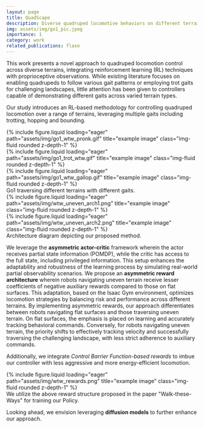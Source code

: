 ```yaml
---
layout: page
title: QuadScape
description: Diverse quadruped locomotive behaviors on different terrains
img: assets/img/go1_pic.jpeg
importance: 1
category: work
related_publications: flase
---
```


This work presents a novel approach to quadruped locomotion control across diverse
terrains, integrating reinforcement learning (RL) techniques with proprioceptive
observations. While existing literature focuses on enabling quadrupeds to follow various gait
patterns or employing trot gaits for challenging landscapes, little attention has been given to
controllers capable of demonstrating different gaits across varied terrain types. 

Our study introduces an RL-based methodology for controlling quadruped locomotion over a range of
terrains, leveraging multiple gaits including trotting, hopping and bounding.

<div class="row">
    <div class="col-sm mt-3 mt-md-0">
        {% include figure.liquid loading="eager" path="assets/img/go1_wtw_pronk.gif" title="example image" class="img-fluid rounded z-depth-1" %}
    </div>
    <div class="col-sm mt-3 mt-md-0">
        {% include figure.liquid loading="eager" path="assets/img/go1_trot_wtw.gif" title="example image" class="img-fluid rounded z-depth-1" %}
    </div>
    <div class="col-sm mt-3 mt-md-0">
        {% include figure.liquid loading="eager" path="assets/img/go1_wtw_gallop.gif" title="example image" class="img-fluid rounded z-depth-1" %}
    </div>
</div>
<div class="caption">
    Go1 traversing different terrains with different gaits.
</div>
<div class="row">
    <div class="col-sm mt-3 mt-md-0">
        {% include figure.liquid loading="eager" path="assets/img/wtw_uneven_arch1.png" title="example image" class="img-fluid rounded z-depth-1" %}
    </div>
    <div class="col-sm mt-3 mt-md-0">
        {% include figure.liquid loading="eager" path="assets/img/wtw_uneven_arch2.png" title="example image" class="img-fluid rounded z-depth-1" %}
    </div>

</div>
<div class="caption">
    Architecture diagram depicting our proposed method.
</div>

We leverage the **asymmetric actor-critic** framework wherein the actor receives
partial state information (POMDP), while the critic has access to the full state, including
privileged information. This setup enhances the adaptability and robustness of the learning
process by simulating real-world partial observability scenarios. We propose an **asymmetric
reward architecture** wherein robots navigating uneven terrain receive lesser coefficients of
negative auxiliary rewards compared to those on flat surfaces. This adaptation, based on the
Isaac Gym environment, optimizes locomotion strategies by balancing risk and performance
across different terrains. By implementing asymmetric rewards, our approach differentiates between robots navigating
flat surfaces and those traversing uneven terrain. On flat surfaces, the emphasis is placed on
learning and accurately tracking behavioral commands. Conversely, for robots navigating uneven terrain, the priority shifts to effectively tracking
velocity and successfully traversing the challenging landscape, with less strict adherence to
auxiliary commands.

Additionally, we integrate _Control Barrier Function-based rewards_ to imbue our controller
with less aggressive and more energy-efficient locomotion.

<div class="row">
    <div class="col-sm mt-3 mt-md-0">
        {% include figure.liquid loading="eager" path="assets/img/wtw_rewards.png" title="example image" class="img-fluid rounded z-depth-1" %}
    </div>
</div>
<div class="caption">
    We utilize the above reward structure proposed in the paper "Walk-these-Ways" for training our Policy.
</div>

Looking ahead, we envision leveraging **diffusion models** to further enhance our approach.

